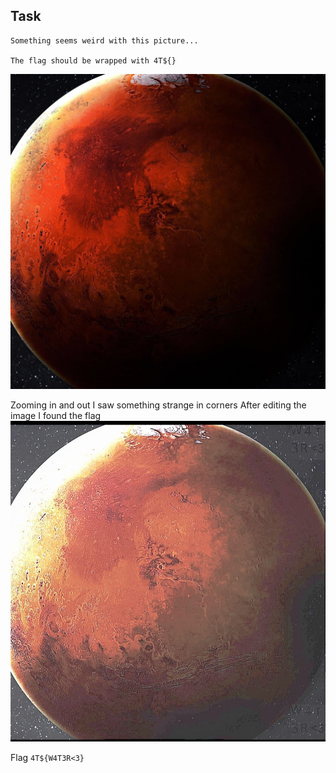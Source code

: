 ## Task

```
Something seems weird with this picture...

The flag should be wrapped with 4T${}
```
![mars.jpg](mars.jpg)

Zooming in and out I saw something strange in corners
After editing the image I found the flag
![img.png](img.png)

Flag `4T${W4T3R<3}`